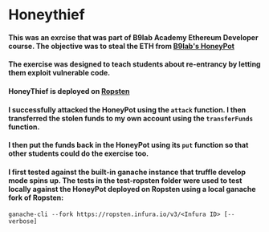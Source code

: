 # Honeythief
#### This was an exrcise that was part of B9lab Academy Ethereum Developer course. The objective was to steal the ETH from [B9lab's HoneyPot](https://ropsten.etherscan.io/address/0x7164292C87269749bc867AEb9159aCA0F296C1dE)
#### The exercise was designed to teach students about re-entrancy by letting them exploit vulnerable code.
#### HoneyThief is deployed on [Ropsten](https://ropsten.etherscan.io/address/0x2bdf4b569a3f878f26a648499f1403966ef3f446)
#### I successfully attacked the HoneyPot using the `attack` function. I then transferred the stolen funds to my own account using the `transferFunds` function.
#### I then put the funds back in the HoneyPot using its `put` function so that other students could do the exercise too.
#### I first tested against the built-in ganache instance that truffle develop mode spins up. The tests in the test-ropsten folder were used to test locally against the HoneyPot deployed on Ropsten using a local ganache fork of Ropsten:

```
ganache-cli --fork https://ropsten.infura.io/v3/<Infura ID> [--verbose]

```